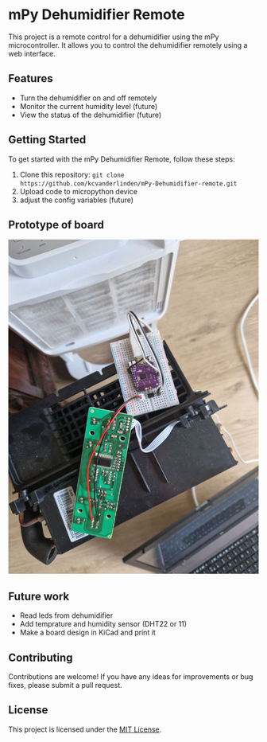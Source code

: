 # mPy Dehumidifier Remote

This project is a remote control for a dehumidifier using the mPy microcontroller. It allows you to control the dehumidifier remotely using a web interface.

## Features

- Turn the dehumidifier on and off remotely
- Monitor the current humidity level (future)
- View the status of the dehumidifier (future)

## Getting Started

To get started with the mPy Dehumidifier Remote, follow these steps:

1. Clone this repository: `git clone https://github.com/kcvanderlinden/mPy-Dehumidifier-remote.git`
2. Upload code to micropython device
3. adjust the config variables (future)

## Prototype of board
![Dehumidifier](images/prototype0.jpg)

## Future work
- Read leds from dehumidifier
- Add temprature and humidity sensor (DHT22 or 11)
- Make a board design in KiCad and print it

## Contributing

Contributions are welcome! If you have any ideas for improvements or bug fixes, please submit a pull request.

## License

This project is licensed under the [MIT License](LICENSE).